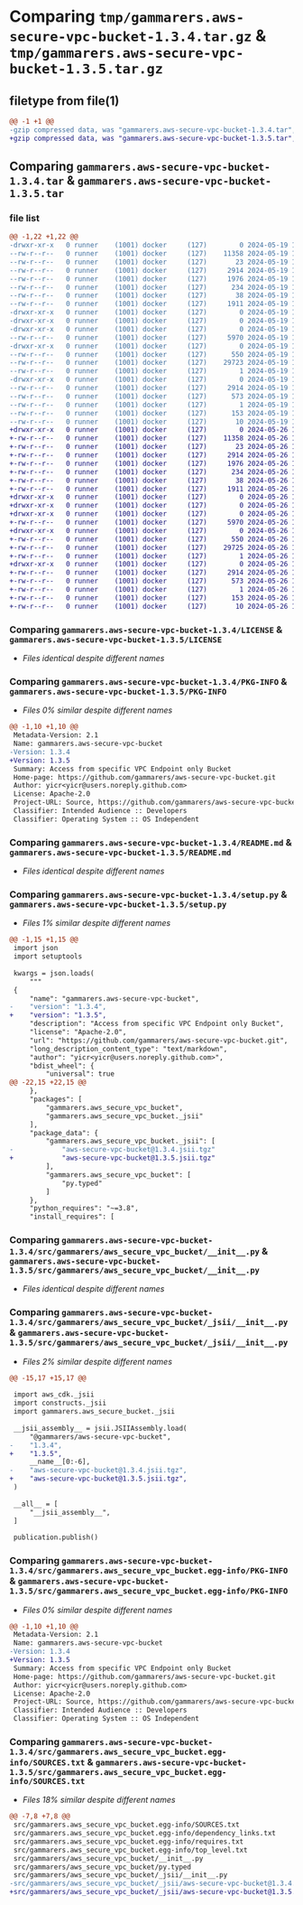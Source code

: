 # Comparing `tmp/gammarers.aws-secure-vpc-bucket-1.3.4.tar.gz` & `tmp/gammarers.aws-secure-vpc-bucket-1.3.5.tar.gz`

## filetype from file(1)

```diff
@@ -1 +1 @@
-gzip compressed data, was "gammarers.aws-secure-vpc-bucket-1.3.4.tar", last modified: Sun May 19 18:22:37 2024, max compression
+gzip compressed data, was "gammarers.aws-secure-vpc-bucket-1.3.5.tar", last modified: Sun May 26 18:22:06 2024, max compression
```

## Comparing `gammarers.aws-secure-vpc-bucket-1.3.4.tar` & `gammarers.aws-secure-vpc-bucket-1.3.5.tar`

### file list

```diff
@@ -1,22 +1,22 @@
-drwxr-xr-x   0 runner    (1001) docker     (127)        0 2024-05-19 18:22:37.097258 gammarers.aws-secure-vpc-bucket-1.3.4/
--rw-r--r--   0 runner    (1001) docker     (127)    11358 2024-05-19 18:22:23.000000 gammarers.aws-secure-vpc-bucket-1.3.4/LICENSE
--rw-r--r--   0 runner    (1001) docker     (127)       23 2024-05-19 18:22:23.000000 gammarers.aws-secure-vpc-bucket-1.3.4/MANIFEST.in
--rw-r--r--   0 runner    (1001) docker     (127)     2914 2024-05-19 18:22:37.097258 gammarers.aws-secure-vpc-bucket-1.3.4/PKG-INFO
--rw-r--r--   0 runner    (1001) docker     (127)     1976 2024-05-19 18:22:23.000000 gammarers.aws-secure-vpc-bucket-1.3.4/README.md
--rw-r--r--   0 runner    (1001) docker     (127)      234 2024-05-19 18:22:23.000000 gammarers.aws-secure-vpc-bucket-1.3.4/pyproject.toml
--rw-r--r--   0 runner    (1001) docker     (127)       38 2024-05-19 18:22:37.097258 gammarers.aws-secure-vpc-bucket-1.3.4/setup.cfg
--rw-r--r--   0 runner    (1001) docker     (127)     1911 2024-05-19 18:22:23.000000 gammarers.aws-secure-vpc-bucket-1.3.4/setup.py
-drwxr-xr-x   0 runner    (1001) docker     (127)        0 2024-05-19 18:22:37.093258 gammarers.aws-secure-vpc-bucket-1.3.4/src/
-drwxr-xr-x   0 runner    (1001) docker     (127)        0 2024-05-19 18:22:37.093258 gammarers.aws-secure-vpc-bucket-1.3.4/src/gammarers/
-drwxr-xr-x   0 runner    (1001) docker     (127)        0 2024-05-19 18:22:37.097258 gammarers.aws-secure-vpc-bucket-1.3.4/src/gammarers/aws_secure_vpc_bucket/
--rw-r--r--   0 runner    (1001) docker     (127)     5970 2024-05-19 18:22:23.000000 gammarers.aws-secure-vpc-bucket-1.3.4/src/gammarers/aws_secure_vpc_bucket/__init__.py
-drwxr-xr-x   0 runner    (1001) docker     (127)        0 2024-05-19 18:22:37.097258 gammarers.aws-secure-vpc-bucket-1.3.4/src/gammarers/aws_secure_vpc_bucket/_jsii/
--rw-r--r--   0 runner    (1001) docker     (127)      550 2024-05-19 18:22:23.000000 gammarers.aws-secure-vpc-bucket-1.3.4/src/gammarers/aws_secure_vpc_bucket/_jsii/__init__.py
--rw-r--r--   0 runner    (1001) docker     (127)    29723 2024-05-19 18:22:23.000000 gammarers.aws-secure-vpc-bucket-1.3.4/src/gammarers/aws_secure_vpc_bucket/_jsii/aws-secure-vpc-bucket@1.3.4.jsii.tgz
--rw-r--r--   0 runner    (1001) docker     (127)        1 2024-05-19 18:22:23.000000 gammarers.aws-secure-vpc-bucket-1.3.4/src/gammarers/aws_secure_vpc_bucket/py.typed
-drwxr-xr-x   0 runner    (1001) docker     (127)        0 2024-05-19 18:22:37.097258 gammarers.aws-secure-vpc-bucket-1.3.4/src/gammarers.aws_secure_vpc_bucket.egg-info/
--rw-r--r--   0 runner    (1001) docker     (127)     2914 2024-05-19 18:22:37.000000 gammarers.aws-secure-vpc-bucket-1.3.4/src/gammarers.aws_secure_vpc_bucket.egg-info/PKG-INFO
--rw-r--r--   0 runner    (1001) docker     (127)      573 2024-05-19 18:22:37.000000 gammarers.aws-secure-vpc-bucket-1.3.4/src/gammarers.aws_secure_vpc_bucket.egg-info/SOURCES.txt
--rw-r--r--   0 runner    (1001) docker     (127)        1 2024-05-19 18:22:37.000000 gammarers.aws-secure-vpc-bucket-1.3.4/src/gammarers.aws_secure_vpc_bucket.egg-info/dependency_links.txt
--rw-r--r--   0 runner    (1001) docker     (127)      153 2024-05-19 18:22:37.000000 gammarers.aws-secure-vpc-bucket-1.3.4/src/gammarers.aws_secure_vpc_bucket.egg-info/requires.txt
--rw-r--r--   0 runner    (1001) docker     (127)       10 2024-05-19 18:22:37.000000 gammarers.aws-secure-vpc-bucket-1.3.4/src/gammarers.aws_secure_vpc_bucket.egg-info/top_level.txt
+drwxr-xr-x   0 runner    (1001) docker     (127)        0 2024-05-26 18:22:06.091416 gammarers.aws-secure-vpc-bucket-1.3.5/
+-rw-r--r--   0 runner    (1001) docker     (127)    11358 2024-05-26 18:21:54.000000 gammarers.aws-secure-vpc-bucket-1.3.5/LICENSE
+-rw-r--r--   0 runner    (1001) docker     (127)       23 2024-05-26 18:21:54.000000 gammarers.aws-secure-vpc-bucket-1.3.5/MANIFEST.in
+-rw-r--r--   0 runner    (1001) docker     (127)     2914 2024-05-26 18:22:06.091416 gammarers.aws-secure-vpc-bucket-1.3.5/PKG-INFO
+-rw-r--r--   0 runner    (1001) docker     (127)     1976 2024-05-26 18:21:54.000000 gammarers.aws-secure-vpc-bucket-1.3.5/README.md
+-rw-r--r--   0 runner    (1001) docker     (127)      234 2024-05-26 18:21:54.000000 gammarers.aws-secure-vpc-bucket-1.3.5/pyproject.toml
+-rw-r--r--   0 runner    (1001) docker     (127)       38 2024-05-26 18:22:06.091416 gammarers.aws-secure-vpc-bucket-1.3.5/setup.cfg
+-rw-r--r--   0 runner    (1001) docker     (127)     1911 2024-05-26 18:21:54.000000 gammarers.aws-secure-vpc-bucket-1.3.5/setup.py
+drwxr-xr-x   0 runner    (1001) docker     (127)        0 2024-05-26 18:22:06.091416 gammarers.aws-secure-vpc-bucket-1.3.5/src/
+drwxr-xr-x   0 runner    (1001) docker     (127)        0 2024-05-26 18:22:06.091416 gammarers.aws-secure-vpc-bucket-1.3.5/src/gammarers/
+drwxr-xr-x   0 runner    (1001) docker     (127)        0 2024-05-26 18:22:06.091416 gammarers.aws-secure-vpc-bucket-1.3.5/src/gammarers/aws_secure_vpc_bucket/
+-rw-r--r--   0 runner    (1001) docker     (127)     5970 2024-05-26 18:21:54.000000 gammarers.aws-secure-vpc-bucket-1.3.5/src/gammarers/aws_secure_vpc_bucket/__init__.py
+drwxr-xr-x   0 runner    (1001) docker     (127)        0 2024-05-26 18:22:06.091416 gammarers.aws-secure-vpc-bucket-1.3.5/src/gammarers/aws_secure_vpc_bucket/_jsii/
+-rw-r--r--   0 runner    (1001) docker     (127)      550 2024-05-26 18:21:54.000000 gammarers.aws-secure-vpc-bucket-1.3.5/src/gammarers/aws_secure_vpc_bucket/_jsii/__init__.py
+-rw-r--r--   0 runner    (1001) docker     (127)    29725 2024-05-26 18:21:54.000000 gammarers.aws-secure-vpc-bucket-1.3.5/src/gammarers/aws_secure_vpc_bucket/_jsii/aws-secure-vpc-bucket@1.3.5.jsii.tgz
+-rw-r--r--   0 runner    (1001) docker     (127)        1 2024-05-26 18:21:54.000000 gammarers.aws-secure-vpc-bucket-1.3.5/src/gammarers/aws_secure_vpc_bucket/py.typed
+drwxr-xr-x   0 runner    (1001) docker     (127)        0 2024-05-26 18:22:06.091416 gammarers.aws-secure-vpc-bucket-1.3.5/src/gammarers.aws_secure_vpc_bucket.egg-info/
+-rw-r--r--   0 runner    (1001) docker     (127)     2914 2024-05-26 18:22:06.000000 gammarers.aws-secure-vpc-bucket-1.3.5/src/gammarers.aws_secure_vpc_bucket.egg-info/PKG-INFO
+-rw-r--r--   0 runner    (1001) docker     (127)      573 2024-05-26 18:22:06.000000 gammarers.aws-secure-vpc-bucket-1.3.5/src/gammarers.aws_secure_vpc_bucket.egg-info/SOURCES.txt
+-rw-r--r--   0 runner    (1001) docker     (127)        1 2024-05-26 18:22:06.000000 gammarers.aws-secure-vpc-bucket-1.3.5/src/gammarers.aws_secure_vpc_bucket.egg-info/dependency_links.txt
+-rw-r--r--   0 runner    (1001) docker     (127)      153 2024-05-26 18:22:06.000000 gammarers.aws-secure-vpc-bucket-1.3.5/src/gammarers.aws_secure_vpc_bucket.egg-info/requires.txt
+-rw-r--r--   0 runner    (1001) docker     (127)       10 2024-05-26 18:22:06.000000 gammarers.aws-secure-vpc-bucket-1.3.5/src/gammarers.aws_secure_vpc_bucket.egg-info/top_level.txt
```

### Comparing `gammarers.aws-secure-vpc-bucket-1.3.4/LICENSE` & `gammarers.aws-secure-vpc-bucket-1.3.5/LICENSE`

 * *Files identical despite different names*

### Comparing `gammarers.aws-secure-vpc-bucket-1.3.4/PKG-INFO` & `gammarers.aws-secure-vpc-bucket-1.3.5/PKG-INFO`

 * *Files 0% similar despite different names*

```diff
@@ -1,10 +1,10 @@
 Metadata-Version: 2.1
 Name: gammarers.aws-secure-vpc-bucket
-Version: 1.3.4
+Version: 1.3.5
 Summary: Access from specific VPC Endpoint only Bucket
 Home-page: https://github.com/gammarers/aws-secure-vpc-bucket.git
 Author: yicr<yicr@users.noreply.github.com>
 License: Apache-2.0
 Project-URL: Source, https://github.com/gammarers/aws-secure-vpc-bucket.git
 Classifier: Intended Audience :: Developers
 Classifier: Operating System :: OS Independent
```

### Comparing `gammarers.aws-secure-vpc-bucket-1.3.4/README.md` & `gammarers.aws-secure-vpc-bucket-1.3.5/README.md`

 * *Files identical despite different names*

### Comparing `gammarers.aws-secure-vpc-bucket-1.3.4/setup.py` & `gammarers.aws-secure-vpc-bucket-1.3.5/setup.py`

 * *Files 1% similar despite different names*

```diff
@@ -1,15 +1,15 @@
 import json
 import setuptools
 
 kwargs = json.loads(
     """
 {
     "name": "gammarers.aws-secure-vpc-bucket",
-    "version": "1.3.4",
+    "version": "1.3.5",
     "description": "Access from specific VPC Endpoint only Bucket",
     "license": "Apache-2.0",
     "url": "https://github.com/gammarers/aws-secure-vpc-bucket.git",
     "long_description_content_type": "text/markdown",
     "author": "yicr<yicr@users.noreply.github.com>",
     "bdist_wheel": {
         "universal": true
@@ -22,15 +22,15 @@
     },
     "packages": [
         "gammarers.aws_secure_vpc_bucket",
         "gammarers.aws_secure_vpc_bucket._jsii"
     ],
     "package_data": {
         "gammarers.aws_secure_vpc_bucket._jsii": [
-            "aws-secure-vpc-bucket@1.3.4.jsii.tgz"
+            "aws-secure-vpc-bucket@1.3.5.jsii.tgz"
         ],
         "gammarers.aws_secure_vpc_bucket": [
             "py.typed"
         ]
     },
     "python_requires": "~=3.8",
     "install_requires": [
```

### Comparing `gammarers.aws-secure-vpc-bucket-1.3.4/src/gammarers/aws_secure_vpc_bucket/__init__.py` & `gammarers.aws-secure-vpc-bucket-1.3.5/src/gammarers/aws_secure_vpc_bucket/__init__.py`

 * *Files identical despite different names*

### Comparing `gammarers.aws-secure-vpc-bucket-1.3.4/src/gammarers/aws_secure_vpc_bucket/_jsii/__init__.py` & `gammarers.aws-secure-vpc-bucket-1.3.5/src/gammarers/aws_secure_vpc_bucket/_jsii/__init__.py`

 * *Files 2% similar despite different names*

```diff
@@ -15,17 +15,17 @@
 
 import aws_cdk._jsii
 import constructs._jsii
 import gammarers.aws_secure_bucket._jsii
 
 __jsii_assembly__ = jsii.JSIIAssembly.load(
     "@gammarers/aws-secure-vpc-bucket",
-    "1.3.4",
+    "1.3.5",
     __name__[0:-6],
-    "aws-secure-vpc-bucket@1.3.4.jsii.tgz",
+    "aws-secure-vpc-bucket@1.3.5.jsii.tgz",
 )
 
 __all__ = [
     "__jsii_assembly__",
 ]
 
 publication.publish()
```

### Comparing `gammarers.aws-secure-vpc-bucket-1.3.4/src/gammarers.aws_secure_vpc_bucket.egg-info/PKG-INFO` & `gammarers.aws-secure-vpc-bucket-1.3.5/src/gammarers.aws_secure_vpc_bucket.egg-info/PKG-INFO`

 * *Files 0% similar despite different names*

```diff
@@ -1,10 +1,10 @@
 Metadata-Version: 2.1
 Name: gammarers.aws-secure-vpc-bucket
-Version: 1.3.4
+Version: 1.3.5
 Summary: Access from specific VPC Endpoint only Bucket
 Home-page: https://github.com/gammarers/aws-secure-vpc-bucket.git
 Author: yicr<yicr@users.noreply.github.com>
 License: Apache-2.0
 Project-URL: Source, https://github.com/gammarers/aws-secure-vpc-bucket.git
 Classifier: Intended Audience :: Developers
 Classifier: Operating System :: OS Independent
```

### Comparing `gammarers.aws-secure-vpc-bucket-1.3.4/src/gammarers.aws_secure_vpc_bucket.egg-info/SOURCES.txt` & `gammarers.aws-secure-vpc-bucket-1.3.5/src/gammarers.aws_secure_vpc_bucket.egg-info/SOURCES.txt`

 * *Files 18% similar despite different names*

```diff
@@ -7,8 +7,8 @@
 src/gammarers.aws_secure_vpc_bucket.egg-info/SOURCES.txt
 src/gammarers.aws_secure_vpc_bucket.egg-info/dependency_links.txt
 src/gammarers.aws_secure_vpc_bucket.egg-info/requires.txt
 src/gammarers.aws_secure_vpc_bucket.egg-info/top_level.txt
 src/gammarers/aws_secure_vpc_bucket/__init__.py
 src/gammarers/aws_secure_vpc_bucket/py.typed
 src/gammarers/aws_secure_vpc_bucket/_jsii/__init__.py
-src/gammarers/aws_secure_vpc_bucket/_jsii/aws-secure-vpc-bucket@1.3.4.jsii.tgz
+src/gammarers/aws_secure_vpc_bucket/_jsii/aws-secure-vpc-bucket@1.3.5.jsii.tgz
```

